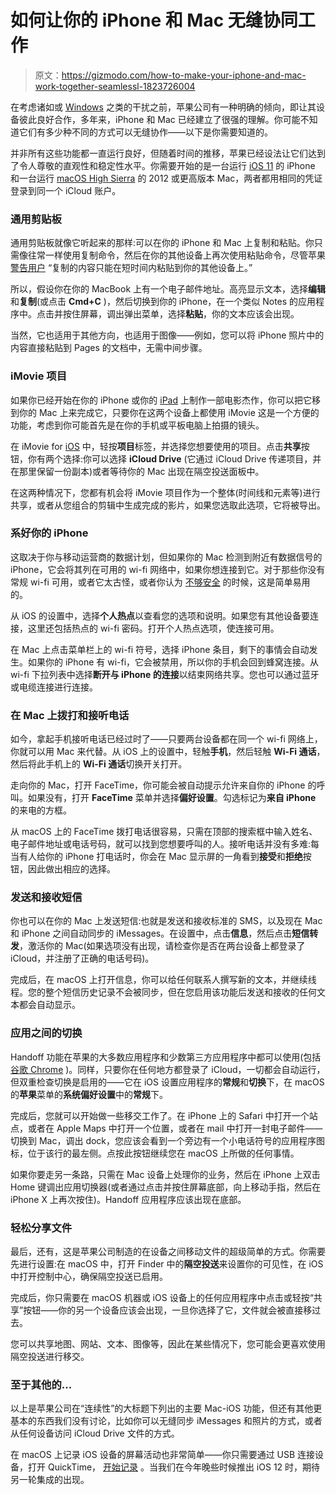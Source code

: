 # 如何让你的 iPhone 和 Mac 无缝协同工作

> 原文：<https://gizmodo.com/how-to-make-your-iphone-and-mac-work-together-seamlessl-1823726004>

在考虑诸如或 [Windows](https://fieldguide.gizmodo.com/10-useful-windows-10-features-you-probably-never-use-bu-1820980875) 之类的干扰之前，苹果公司有一种明确的倾向，即让其设备彼此良好合作，多年来，iPhone 和 Mac 已经建立了很强的理解。你可能不知道它们有多少种不同的方式可以无缝协作——以下是你需要知道的。



并非所有这些功能都一直运行良好，但随着时间的推移，苹果已经设法让它们达到了令人尊敬的直观性和稳定性水平。你需要开始的是一台运行 [iOS 11](https://fieldguide.gizmodo.com/24-things-you-can-do-in-ios-11-that-you-couldnt-before-1803136080) 的 iPhone 和一台运行 [macOS High Sierra](https://fieldguide.gizmodo.com/14-things-you-can-do-in-macos-high-sierra-that-you-coul-1805662455) 的 2012 或更高版本 Mac，两者都用相同的凭证登录到同一个 iCloud 账户。

### **通用剪贴板**

通用剪贴板就像它听起来的那样:可以在你的 iPhone 和 Mac 上复制和粘贴。你只需像往常一样使用复制命令，然后在你的其他设备上再次使用粘贴命令，尽管苹果 [警告用户](https://support.apple.com/kb/PH25168) “复制的内容只能在短时间内粘贴到你的其他设备上。”

所以，假设你在你的 MacBook 上有一个电子邮件地址。高亮显示文本，选择**编辑**和**复制**(或点击 **Cmd+C** )，然后切换到你的 iPhone，在一个类似 Notes 的应用程序中。点击并按住屏幕，调出弹出菜单，选择**粘贴**，你的文本应该会出现。

当然，它也适用于其他方向，也适用于图像——例如，您可以将 iPhone 照片中的内容直接粘贴到 Pages 的文档中，无需中间步骤。

### **iMovie 项目**

如果你已经开始在你的 iPhone 或你的 [iPad](https://gizmodo.com/the-new-ipad-pro-incredible-but-not-worth-the-upgrade-1796143035) 上制作一部电影杰作，你可以把它移到你的 Mac 上来完成它，只要你在这两个设备上都使用 iMovie 这是一个方便的功能，考虑到你可能首先是在你的手机或平板电脑上拍摄的镜头。

在 iMovie for [iOS](https://itunes.apple.com/us/app/imovie/id377298193?mt=8) 中，轻按**项目**标签，并选择您想要使用的项目。点击**共享**按钮，你有两个选择:你可以选择 **iCloud Drive** (它通过 iCloud Drive 传递项目，并在那里保留一份副本)或者等待你的 Mac 出现在隔空投送面板中。

在这两种情况下，您都有机会将 iMovie 项目作为一个整体(时间线和元素等)进行共享，或者从您组合的剪辑中生成完成的影片，如果您选取此选项，它将被导出。

### **系好你的 iPhone**

这取决于你与移动运营商的数据计划，但如果你的 Mac 检测到附近有数据信号的 iPhone，它会将其列在可用的 wi-fi 网络中，如果你想连接到它。对于那些你没有常规 wi-fi 可用，或者它太古怪，或者你认为 [不够安全](https://fieldguide.gizmodo.com/how-to-find-free-and-safe-public-wi-fi-1795995999) 的时候，这是简单易用的。

从 iOS 的设置中，选择**个人热点**以查看您的选项和说明。如果您有其他设备要连接，这里还包括热点的 wi-fi 密码。打开个人热点选项，使连接可用。

在 Mac 上点击菜单栏上的 wi-fi 符号，选择 iPhone 条目，剩下的事情会自动发生。如果你的 iPhone 有 wi-fi，它会被禁用，所以你的手机会回到蜂窝连接。从 wi-fi 下拉列表中选择**断开与 iPhone 的连接**以结束网络共享。您也可以通过蓝牙或电缆连接进行连接。

### **在 Mac 上拨打和接听电话**

如今，拿起手机接听电话已经过时了——只要两台设备都在同一个 wi-fi 网络上，你就可以用 Mac 来代替。从 iOS 上的设置中，轻触**手机**，然后轻触 **Wi-Fi 通话**，然后将此手机上的 **Wi-Fi 通话**切换开关打开。

走向你的 Mac，打开 FaceTime，你可能会被自动提示允许来自你的 iPhone 的呼叫。如果没有，打开 **FaceTime** 菜单并选择**偏好设置**。勾选标记为**来自 iPhone** 的来电的方框。

从 macOS 上的 FaceTime 拨打电话很容易，只需在顶部的搜索框中输入姓名、电子邮件地址或电话号码，就可以找到您想要呼叫的人。接听电话并没有多难:每当有人给你的 iPhone 打电话时，你会在 Mac 显示屏的一角看到**接受**和**拒绝**按钮，因此做出相应的选择。

### **发送和接收短信**

你也可以在你的 Mac 上发送短信:也就是发送和接收标准的 SMS，以及现在 Mac 和 iPhone 之间自动同步的 iMessages。在设置中，点击**信息**，然后点击**短信转发**，激活你的 Mac(如果选项没有出现，请检查你是否在两台设备上都登录了 iCloud，并注册了正确的电话号码)。

完成后，在 macOS 上打开信息，你可以给任何联系人撰写新的文本，并继续线程。您的整个短信历史记录不会被同步，但在您启用该功能后发送和接收的任何文本都会自动显示。

### **应用之间的切换**

Handoff 功能在苹果的大多数应用程序和少数第三方应用程序中都可以使用(包括 [谷歌 Chrome](https://fieldguide.gizmodo.com/4-easy-tricks-to-make-google-chrome-run-faster-1782564390) )。同样，只要你在任何地方都登录了 iCloud，一切都会自动运行，但双重检查切换是启用的——它在 iOS 设置应用程序的**常规**和**切换**下，在 macOS 的**苹果**菜单的**系统偏好设置**中的**常规**下。

完成后，您就可以开始做一些移交工作了。在 iPhone 上的 Safari 中打开一个站点，或者在 Apple Maps 中打开一个位置，或者在 mail 中打开一封电子邮件——切换到 Mac，调出 dock，您应该会看到一个旁边有一个小电话符号的应用程序图标，位于该行的最左侧。点按此按钮继续您在 macOS 上所做的任何事情。

如果你要走另一条路，只需在 Mac 设备上处理你的业务，然后在 iPhone 上双击 Home 键调出应用切换器(或者通过点击并按住屏幕底部，向上移动手指，然后在 iPhone X 上再次按住)。Handoff 应用程序应该出现在底部。

### **轻松分享文件**

最后，还有，这是苹果公司制造的在设备之间移动文件的超级简单的方式。你需要先进行设置:在 macOS 中，打开 Finder 中的**隔空投送**来设置你的可见性，在 iOS 中打开控制中心，确保隔空投送已启用。

完成后，你只需要在 macOS 机器或 iOS 设备上的任何应用程序中点击或轻按“共享”按钮——你的另一个设备应该会出现，一旦你选择了它，文件就会被直接移过去。

您可以共享地图、网站、文本、图像等，因此在某些情况下，您可能会更喜欢使用隔空投送进行移交。

### 至于其他的...

以上是苹果公司在“连续性”的大标题下列出的主要 Mac-iOS 功能，但还有其他更基本的东西我们没有讨论，比如你可以无缝同步 iMessages 和照片的方式，或者从任何设备访问 iCloud Drive 文件的方式。

在 macOS 上记录 iOS 设备的屏幕活动也非常简单——你只需要通过 USB 连接设备，打开 QuickTime， [开始记录](https://fieldguide.gizmodo.com/how-to-record-simple-screencasts-on-ios-or-android-1744869835) 。当我们在今年晚些时候推出 iOS 12 时，期待另一轮集成的出现。